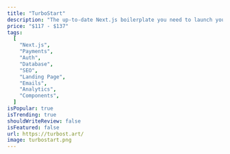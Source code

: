 ```yaml
---
title: "TurboStart"
description: "The up-to-date Next.js boilerplate you need to launch your next project. Get your ideas out of your head and into the world."
price: "$117 - $137"
tags:
  [
    "Next.js",
    "Payments",
    "Auth",
    "Database",
    "SEO",
    "Landing Page",
    "Emails",
    "Analytics",
    "Components",
  ]
isPopular: true
isTrending: true
shouldWriteReview: false
isFeatured: false
url: https://turbost.art/
image: turbostart.png
---
```

